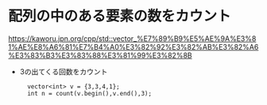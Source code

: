 # 配列の中のある要素の数をカウント
<https://kaworu.jpn.org/cpp/std::vector_%E7%89%B9%E5%AE%9A%E3%81%AE%E8%A6%81%E7%B4%A0%E3%82%92%E3%82%AB%E3%82%A6%E3%83%B3%E3%83%88%E3%81%99%E3%82%8B>
- 3の出てくる回数をカウント

        vector<int> v = {3,3,4,1};
        int n = count(v.begin(),v.end(),3);